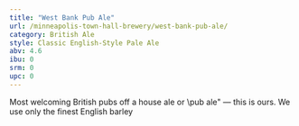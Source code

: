 ```yaml
---
title: "West Bank Pub Ale"
url: /minneapolis-town-hall-brewery/west-bank-pub-ale/
category: British Ale
style: Classic English-Style Pale Ale
abv: 4.6
ibu: 0
srm: 0
upc: 0
---
```

Most welcoming British pubs off a house ale or \pub ale\" — this is ours. We use only the finest English barley
